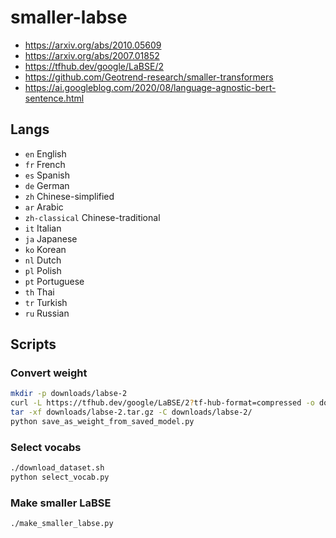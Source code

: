 # smaller-labse

* <https://arxiv.org/abs/2010.05609>
* <https://arxiv.org/abs/2007.01852>
* <https://tfhub.dev/google/LaBSE/2>
* <https://github.com/Geotrend-research/smaller-transformers>
* <https://ai.googleblog.com/2020/08/language-agnostic-bert-sentence.html>

## Langs

* `en` English
* `fr` French
* `es` Spanish
* `de` German
* `zh` Chinese-simplified
* `ar` Arabic
* `zh-classical` Chinese-traditional
* `it` Italian
* `ja` Japanese
* `ko` Korean
* `nl` Dutch
* `pl` Polish
* `pt` Portuguese
* `th` Thai
* `tr` Turkish
* `ru` Russian

## Scripts

### Convert weight

```sh
mkdir -p downloads/labse-2
curl -L https://tfhub.dev/google/LaBSE/2?tf-hub-format=compressed -o downloads/labse-2.tar.gz
tar -xf downloads/labse-2.tar.gz -C downloads/labse-2/
python save_as_weight_from_saved_model.py
```

### Select vocabs

```sh
./download_dataset.sh
python select_vocab.py
```

### Make smaller LaBSE

```sh
./make_smaller_labse.py
```
